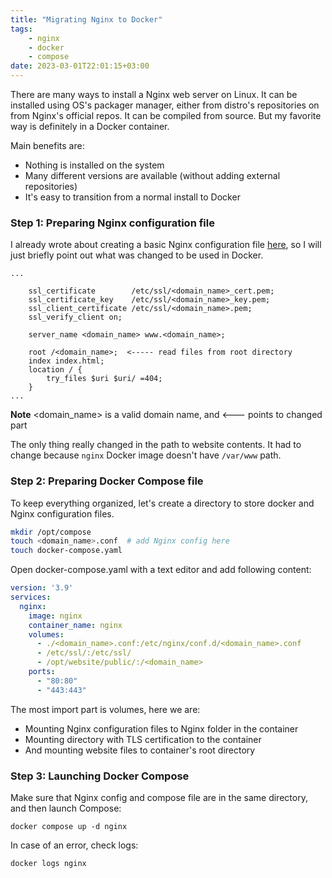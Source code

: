 ```yaml
---
title: "Migrating Nginx to Docker"
tags:
    - nginx
    - docker
    - compose
date: 2023-03-01T22:01:15+03:00
---
```


There are many ways to install a Nginx web server on Linux. 
It can be installed using OS's packager manager, either from 
distro's repositories on from Nginx's official repos. It can 
be compiled from source. But my favorite way is definitely 
in a Docker container.

Main benefits are:
* Nothing is installed on the system
* Many different versions are available (without adding external repositories)
* It's easy to transition from a normal install to Docker


### Step 1: Preparing Nginx configuration file
I already wrote about creating a basic Nginx configuration file
[here](https://labbrat.net/blog/hugo_nginx/), so I will just briefly 
point out what was changed to be used in Docker.
```
...

    ssl_certificate        /etc/ssl/<domain_name>_cert.pem;
    ssl_certificate_key    /etc/ssl/<domain_name>_key.pem;
    ssl_client_certificate /etc/ssl/<domain_name>.pem;
    ssl_verify_client on;

    server_name <domain_name> www.<domain_name>;

    root /<domain_name>;  <----- read files from root directory
    index index.html;
    location / {
        try_files $uri $uri/ =404;
    }
...
```  
**Note** <domain_name> is a valid domain name, and <--- points to changed part

The only thing really changed in the path to website contents. It 
had to change because `nginx` Docker image doesn't have `/var/www` path.  


### Step 2: Preparing Docker Compose file
To keep everything organized, let's create a directory to store docker and 
Nginx configuration files.
```bash
mkdir /opt/compose
touch <domain_name>.conf  # add Nginx config here
touch docker-compose.yaml
```

Open docker-compose.yaml with a text editor and add following content:
```yaml
version: '3.9'
services:
  nginx:
    image: nginx
    container_name: nginx
    volumes:
      - ./<domain_name>.conf:/etc/nginx/conf.d/<domain_name>.conf
      - /etc/ssl/:/etc/ssl/
      - /opt/website/public/:/<domain_name>
    ports:
      - "80:80"
      - "443:443"
```

The most import part is volumes, here we are:
* Mounting Nginx configuration files to Nginx folder in the container
* Mounting directory with TLS certification to the container
* And mounting website files to container's root directory


### Step 3: Launching Docker Compose
Make sure that Nginx config and compose file are in the same directory, 
and then launch Compose:
```
docker compose up -d nginx
```

In case of an error, check logs:
```
docker logs nginx
```
